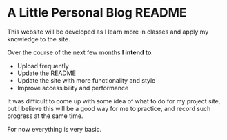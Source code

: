 # A Little Personal Blog README

This website will be developed as I learn more in classes and apply my knowledge to the site. 

Over the course of the next few months **I intend to**:

- Upload frequently
- Update the README
- Update the site with more functionality and style
- Improve accessibility and performance

It was difficult to come up with some idea of what to do for my project site, but I believe this will be a good way for me to practice, and record such progress at the same time.

For now everything is very basic.